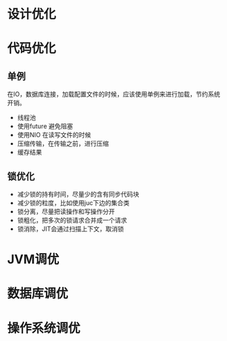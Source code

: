 # 设计优化



# 代码优化

## 单例

在IO，数据库连接，加载配置文件的时候，应该使用单例来进行加载，节约系统开销。



- 线程池 
- 使用future 避免阻塞
- 使用NIO 在读写文件的时候
- 压缩传输，在传输之前，进行压缩
- 缓存结果

## 锁优化

- 减少锁的持有时间，尽量少的含有同步代码块
- 减少锁的粒度，比如使用juc下边的集合类
- 锁分离，尽量把读操作和写操作分开
- 锁粗化，把多次的锁请求合并成一个请求
- 锁消除，JIT会通过扫描上下文，取消锁



# JVM调优



# 数据库调优



# 操作系统调优



